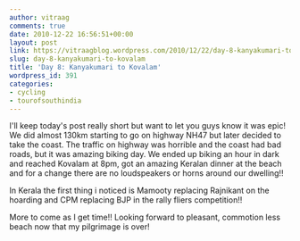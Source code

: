 ```yaml
---
author: vitraag
comments: true
date: 2010-12-22 16:56:51+00:00
layout: post
link: https://vitraagblog.wordpress.com/2010/12/22/day-8-kanyakumari-to-kovalam/
slug: day-8-kanyakumari-to-kovalam
title: 'Day 8: Kanyakumari to Kovalam'
wordpress_id: 391
categories:
- cycling
- tourofsouthindia
---
```


I'll keep today's post really short but want to let you guys know it was epic! We did almost 130km starting to go on highway NH47 but later decided to take the coast. The traffic on highway was horrible and the coast had bad roads, but it was amazing biking day. We ended up biking an hour in dark and reached Kovalam at 8pm, got an amazing Keralan dinner at the beach and for a change there are no loudspeakers or horns around our dwelling!!

In Kerala the first thing i noticed is Mamooty replacing Rajnikant on the hoarding and CPM replacing BJP in the rally fliers competition!!

More to come as I get time!! Looking forward to pleasant, commotion less beach now that my pilgrimage is over!

